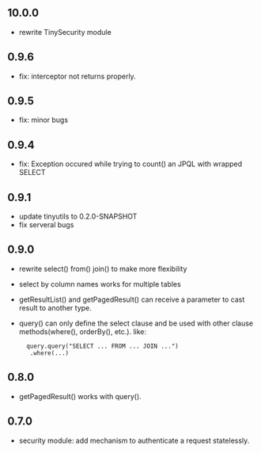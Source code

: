 ## 10.0.0
* rewrite TinySecurity module

## 0.9.6
* fix: interceptor not returns properly.

## 0.9.5
* fix: minor bugs

## 0.9.4
* fix: Exception occured while trying to count() an JPQL with wrapped SELECT


## 0.9.1
* update tinyutils to 0.2.0-SNAPSHOT
* fix serveral bugs

## 0.9.0
* rewrite select() from() join() to make more flexibility
* select by column names works for multiple tables
* getResultList() and getPagedResult() can receive a parameter to cast result to another type.
* query() can only define the select clause and be used with other clause methods(where(),
orderBy(), etc.). like:

		query.query("SELECT ... FROM ... JOIN ...")
         .where(...)

## 0.8.0
* getPagedResult() works with query().

## 0.7.0
* security module: add mechanism to authenticate a request statelessly.
